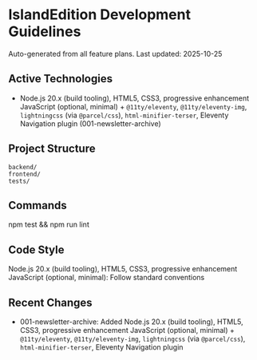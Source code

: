 # IslandEdition Development Guidelines

Auto-generated from all feature plans. Last updated: 2025-10-25

## Active Technologies

- Node.js 20.x (build tooling), HTML5, CSS3, progressive enhancement JavaScript (optional, minimal) + `@11ty/eleventy`, `@11ty/eleventy-img`, `lightningcss` (via `@parcel/css`), `html-minifier-terser`, Eleventy Navigation plugin (001-newsletter-archive)

## Project Structure

```text
backend/
frontend/
tests/
```

## Commands

npm test && npm run lint

## Code Style

Node.js 20.x (build tooling), HTML5, CSS3, progressive enhancement JavaScript (optional, minimal): Follow standard conventions

## Recent Changes

- 001-newsletter-archive: Added Node.js 20.x (build tooling), HTML5, CSS3, progressive enhancement JavaScript (optional, minimal) + `@11ty/eleventy`, `@11ty/eleventy-img`, `lightningcss` (via `@parcel/css`), `html-minifier-terser`, Eleventy Navigation plugin

<!-- MANUAL ADDITIONS START -->
<!-- MANUAL ADDITIONS END -->
